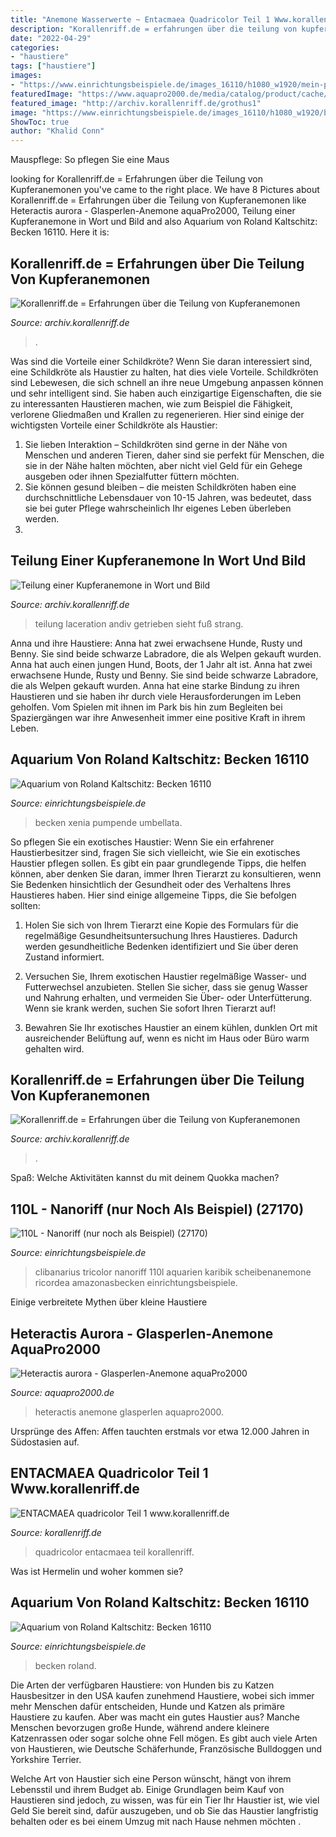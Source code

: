 ```yaml
---
title: "Anemone Wasserwerte ~ Entacmaea Quadricolor Teil 1 Www.korallenriff.de"
description: "Korallenriff.de = erfahrungen über die teilung von kupferanemonen"
date: "2022-04-29"
categories:
- "haustiere"
tags: ["haustiere"]
images:
- "https://www.einrichtungsbeispiele.de/images_16110/h1080_w1920/mein-putztrupp__2136aaafecefcacb17e0eafa260d404e.jpg"
featuredImage: "https://www.aquapro2000.de/media/catalog/product/cache/5/image/1024x/c657acbaa43513bfcb392d597dba2b11/s/s/ss_heteractis_aurora900.jpeg"
featured_image: "http://archiv.korallenriff.de/grothus1"
image: "https://www.einrichtungsbeispiele.de/images_16110/h1080_w1920/besatz-im-aquarium-becken-16110__b016e762650b4440565b70ad1a7ce75b.jpg"
ShowToc: true
author: "Khalid Conn"
---
```



Mauspflege: So pflegen Sie eine Maus

	

		
looking for Korallenriff.de = Erfahrungen über die Teilung von Kupferanemonen you've came to the right place. We have 8 Pictures about Korallenriff.de = Erfahrungen über die Teilung von Kupferanemonen like Heteractis aurora - Glasperlen-Anemone aquaPro2000, Teilung einer Kupferanemone in Wort und Bild and also Aquarium von Roland Kaltschitz: Becken 16110. Here it is:
		
    
## Korallenriff.de = Erfahrungen über Die Teilung Von Kupferanemonen

<img loading=lazy src="http://archiv.korallenriff.de/mini-9-2000.JPG" onerror="this.onerror=null;this.src='https://tse4.mm.bing.net/th?id=OIP.PCMwE11QGQUSnRrnBbkZ5wHaE3&amp;pid=15.1';" alt="Korallenriff.de = Erfahrungen über die Teilung von Kupferanemonen">

_Source: archiv.korallenriff.de_

>. 

	

Was sind die Vorteile einer Schildkröte?
Wenn Sie daran interessiert sind, eine Schildkröte als Haustier zu halten, hat dies viele Vorteile. Schildkröten sind Lebewesen, die sich schnell an ihre neue Umgebung anpassen können und sehr intelligent sind. Sie haben auch einzigartige Eigenschaften, die sie zu interessanten Haustieren machen, wie zum Beispiel die Fähigkeit, verlorene Gliedmaßen und Krallen zu regenerieren. Hier sind einige der wichtigsten Vorteile einer Schildkröte als Haustier:
1. Sie lieben Interaktion – Schildkröten sind gerne in der Nähe von Menschen und anderen Tieren, daher sind sie perfekt für Menschen, die sie in der Nähe halten möchten, aber nicht viel Geld für ein Gehege ausgeben oder ihnen Spezialfutter füttern möchten.
2. Sie können gesund bleiben – die meisten Schildkröten haben eine durchschnittliche Lebensdauer von 10-15 Jahren, was bedeutet, dass sie bei guter Pflege wahrscheinlich Ihr eigenes Leben überleben werden.
3.

    
## Teilung Einer Kupferanemone In Wort Und Bild

<img loading=lazy src="http://archiv.korallenriff.de/ateilung01.jpg" onerror="this.onerror=null;this.src='https://tse3.mm.bing.net/th?id=OIP.6ptONzw7ZHJzFVsNkds1-QHaJQ&amp;pid=15.1';" alt="Teilung einer Kupferanemone in Wort und Bild">

_Source: archiv.korallenriff.de_

>teilung laceration andiv getrieben sieht fuß strang. 

	

Anna und ihre Haustiere: Anna hat zwei erwachsene Hunde, Rusty und Benny. Sie sind beide schwarze Labradore, die als Welpen gekauft wurden. Anna hat auch einen jungen Hund, Boots, der 1 Jahr alt ist.
Anna hat zwei erwachsene Hunde, Rusty und Benny. Sie sind beide schwarze Labradore, die als Welpen gekauft wurden. Anna hat eine starke Bindung zu ihren Haustieren und sie haben ihr durch viele Herausforderungen im Leben geholfen. Vom Spielen mit ihnen im Park bis hin zum Begleiten bei Spaziergängen war ihre Anwesenheit immer eine positive Kraft in ihrem Leben.

    
## Aquarium Von Roland Kaltschitz: Becken 16110

<img loading=lazy src="https://www.einrichtungsbeispiele.de/images_16110/h1080_w1920/besatz-im-aquarium-becken-16110__b016e762650b4440565b70ad1a7ce75b.jpg" onerror="this.onerror=null;this.src='https://tse2.mm.bing.net/th?id=OIP.VMFkNkRL4tqehHw68gRsMAHaJ4&amp;pid=15.1';" alt="Aquarium von Roland Kaltschitz: Becken 16110">

_Source: einrichtungsbeispiele.de_

>becken xenia pumpende umbellata. 

	

So pflegen Sie ein exotisches Haustier:
Wenn Sie ein erfahrener Haustierbesitzer sind, fragen Sie sich vielleicht, wie Sie ein exotisches Haustier pflegen sollen. Es gibt ein paar grundlegende Tipps, die helfen können, aber denken Sie daran, immer Ihren Tierarzt zu konsultieren, wenn Sie Bedenken hinsichtlich der Gesundheit oder des Verhaltens Ihres Haustieres haben. Hier sind einige allgemeine Tipps, die Sie befolgen sollten:
1. Holen Sie sich von Ihrem Tierarzt eine Kopie des Formulars für die regelmäßige Gesundheitsuntersuchung Ihres Haustieres. Dadurch werden gesundheitliche Bedenken identifiziert und Sie über deren Zustand informiert.

2. Versuchen Sie, Ihrem exotischen Haustier regelmäßige Wasser- und Futterwechsel anzubieten. Stellen Sie sicher, dass sie genug Wasser und Nahrung erhalten, und vermeiden Sie Über- oder Unterfütterung. Wenn sie krank werden, suchen Sie sofort Ihren Tierarzt auf!

3. Bewahren Sie Ihr exotisches Haustier an einem kühlen, dunklen Ort mit ausreichender Belüftung auf, wenn es nicht im Haus oder Büro warm gehalten wird.

    
## Korallenriff.de = Erfahrungen über Die Teilung Von Kupferanemonen

<img loading=lazy src="http://archiv.korallenriff.de/grothus1" onerror="this.onerror=null;this.src='https://tse4.mm.bing.net/th?id=OIP.sBm1qXDtBR9_IN7RXJ7eYgHaFj&amp;pid=15.1';" alt="Korallenriff.de = Erfahrungen über die Teilung von Kupferanemonen">

_Source: archiv.korallenriff.de_

>. 

	

Spaß: Welche Aktivitäten kannst du mit deinem Quokka machen?

    
## 110L - Nanoriff (nur Noch Als Beispiel) (27170)

<img loading=lazy src="https://www.einrichtungsbeispiele.de/images_27170/h1080_w1920/clibanarius-tricolor__59eeba70f2624af3f55442bd465010ff.jpg" onerror="this.onerror=null;this.src='https://tse2.mm.bing.net/th?id=OIP.ab9oceDnQXbA6pcOWhtJ4wHaEK&amp;pid=15.1';" alt="110L - Nanoriff (nur noch als Beispiel) (27170)">

_Source: einrichtungsbeispiele.de_

>clibanarius tricolor nanoriff 110l aquarien karibik scheibenanemone ricordea amazonasbecken einrichtungsbeispiele. 

	

Einige verbreitete Mythen über kleine Haustiere

    
## Heteractis Aurora - Glasperlen-Anemone AquaPro2000

<img loading=lazy src="https://www.aquapro2000.de/media/catalog/product/cache/5/image/1024x/c657acbaa43513bfcb392d597dba2b11/s/s/ss_heteractis_aurora900.jpeg" onerror="this.onerror=null;this.src='https://tse1.mm.bing.net/th?id=OIP.qMzr8jiViyFhL1QXfCE5ZQHaFJ&amp;pid=15.1';" alt="Heteractis aurora - Glasperlen-Anemone aquaPro2000">

_Source: aquapro2000.de_

>heteractis anemone glasperlen aquapro2000. 

	

Ursprünge des Affen: Affen tauchten erstmals vor etwa 12.000 Jahren in Südostasien auf.

    
## ENTACMAEA Quadricolor Teil 1 Www.korallenriff.de

<img loading=lazy src="http://www.korallenriff.de/bilder/galerie/klein/2362.jpg" onerror="this.onerror=null;this.src='https://tse4.mm.bing.net/th?id=OIP.63WWbTqmJb5JcI90bJmnOQAAAA&amp;pid=15.1';" alt="ENTACMAEA quadricolor Teil 1 www.korallenriff.de">

_Source: korallenriff.de_

>quadricolor entacmaea teil korallenriff. 

	

Was ist Hermelin und woher kommen sie?

    
## Aquarium Von Roland Kaltschitz: Becken 16110

<img loading=lazy src="https://www.einrichtungsbeispiele.de/images_16110/h1080_w1920/mein-putztrupp__2136aaafecefcacb17e0eafa260d404e.jpg" onerror="this.onerror=null;this.src='https://tse2.mm.bing.net/th?id=OIP.kiSJ0hq6DZkgDj9IpGWNYwHaFB&amp;pid=15.1';" alt="Aquarium von Roland Kaltschitz: Becken 16110">

_Source: einrichtungsbeispiele.de_

>becken roland. 

	

Die Arten der verfügbaren Haustiere: von Hunden bis zu Katzen
Hausbesitzer in den USA kaufen zunehmend Haustiere, wobei sich immer mehr Menschen dafür entscheiden, Hunde und Katzen als primäre Haustiere zu kaufen. Aber was macht ein gutes Haustier aus?
Manche Menschen bevorzugen große Hunde, während andere kleinere Katzenrassen oder sogar solche ohne Fell mögen. Es gibt auch viele Arten von Haustieren, wie Deutsche Schäferhunde, Französische Bulldoggen und Yorkshire Terrier.

Welche Art von Haustier sich eine Person wünscht, hängt von ihrem Lebensstil und ihrem Budget ab. Einige Grundlagen beim Kauf von Haustieren sind jedoch, zu wissen, was für ein Tier Ihr Haustier ist, wie viel Geld Sie bereit sind, dafür auszugeben, und ob Sie das Haustier langfristig behalten oder es bei einem Umzug mit nach Hause nehmen möchten .

